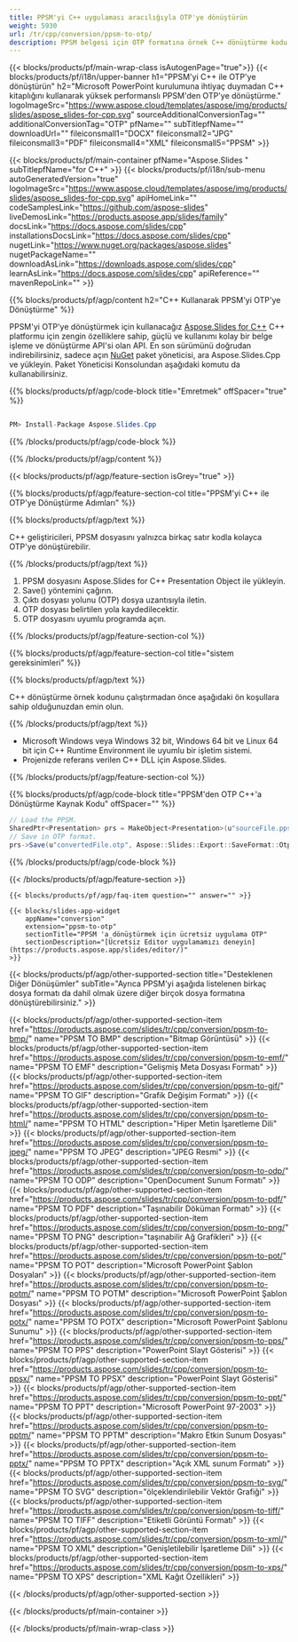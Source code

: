 ```yaml
---
title: PPSM'yi C++ uygulaması aracılığıyla OTP'ye dönüştürün
weight: 5930
url: /tr/cpp/conversion/ppsm-to-otp/ 
description: PPSM belgesi için OTP formatına örnek C++ dönüştürme kodu. Herhangi bir C++ Uygulamasında toplu PPSM'den OTP'ye dönüştürme için örnek kod kullanın.
---
```


{{< blocks/products/pf/main-wrap-class isAutogenPage="true">}}
{{< blocks/products/pf/i18n/upper-banner h1="PPSM'yi C++ ile OTP'ye dönüştürün" h2="Microsoft PowerPoint kurulumuna ihtiyaç duymadan C++ kitaplığını kullanarak yüksek performanslı PPSM'den OTP'ye dönüştürme." logoImageSrc="https://www.aspose.cloud/templates/aspose/img/products/slides/aspose_slides-for-cpp.svg" sourceAdditionalConversionTag="" additionalConversionTag="OTP" pfName="" subTitlepfName="" downloadUrl="" fileiconsmall1="DOCX" fileiconsmall2="JPG" fileiconsmall3="PDF" fileiconsmall4="XML" fileiconsmall5="PPSM" >}}

{{< blocks/products/pf/main-container pfName="Aspose.Slides " subTitlepfName="for C++" >}}
{{< blocks/products/pf/i18n/sub-menu autoGeneratedVersion="true" logoImageSrc="https://www.aspose.cloud/templates/aspose/img/products/slides/aspose_slides-for-cpp.svg" apiHomeLink="" codeSamplesLink="https://github.com/aspose-slides" liveDemosLink="https://products.aspose.app/slides/family" docsLink="https://docs.aspose.com/slides/cpp" installationsDocsLink="https://docs.aspose.com/slides/cpp" nugetLink="https://www.nuget.org/packages/aspose.slides" nugetPackageName="" downloadAsLink="https://downloads.aspose.com/slides/cpp" learnAsLink="https://docs.aspose.com/slides/cpp" apiReference="" mavenRepoLink="" >}}

{{% blocks/products/pf/agp/content h2="C++ Kullanarak PPSM'yi OTP'ye Dönüştürme" %}}

 PPSM'yi OTP'ye dönüştürmek için kullanacağız
 [Aspose.Slides for C++](https://products.aspose.com/slides/tr/cpp)
 C++ platformu için zengin özelliklere sahip, güçlü ve kullanımı kolay bir belge işleme ve dönüştürme API'si olan API. En son sürümünü doğrudan indirebilirsiniz, sadece açın
 [NuGet](https://www.nuget.org/packages/aspose.slides)
 paket yöneticisi, ara
 Aspose.Slides.Cpp
 ve yükleyin. Paket Yöneticisi Konsolundan aşağıdaki komutu da kullanabilirsiniz.

{{% blocks/products/pf/agp/code-block title="Emretmek" offSpacer="true" %}}

```cs

PM> Install-Package Aspose.Slides.Cpp

```

{{% /blocks/products/pf/agp/code-block %}}

{{% /blocks/products/pf/agp/content %}}

{{< blocks/products/pf/agp/feature-section isGrey="true" >}}

{{% blocks/products/pf/agp/feature-section-col title="PPSM'yi C++ ile OTP'ye Dönüştürme Adımları" %}}

{{% blocks/products/pf/agp/text %}}

 C++ geliştiricileri, PPSM dosyasını yalnızca birkaç satır kodla kolayca OTP'ye dönüştürebilir.

{{% /blocks/products/pf/agp/text %}}

1. PPSM dosyasını Aspose.Slides for C++ Presentation Object ile yükleyin.
1. Save() yöntemini çağırın.
1. Çıktı dosyası yolunu (OTP) dosya uzantısıyla iletin.
1. OTP dosyası belirtilen yola kaydedilecektir.
1. OTP dosyasını uyumlu programda açın.

{{% /blocks/products/pf/agp/feature-section-col %}}

{{% blocks/products/pf/agp/feature-section-col title="sistem gereksinimleri" %}}

{{% blocks/products/pf/agp/text %}}

 C++ dönüştürme örnek kodunu çalıştırmadan önce aşağıdaki ön koşullara sahip olduğunuzdan emin olun.

{{% /blocks/products/pf/agp/text %}}

- Microsoft Windows veya Windows 32 bit, Windows 64 bit ve Linux 64 bit için C++ Runtime Environment ile uyumlu bir işletim sistemi.
- Projenizde referans verilen C++ DLL için Aspose.Slides.

{{% /blocks/products/pf/agp/feature-section-col %}}

{{% blocks/products/pf/agp/code-block title="PPSM'den OTP C++'a Dönüştürme Kaynak Kodu" offSpacer="" %}}

```cs
// Load the PPSM.
SharedPtr<Presentation> prs = MakeObject<Presentation>(u"sourceFile.ppsm");
// Save in OTP format.
prs->Save(u"convertedFile.otp", Aspose::Slides::Export::SaveFormat::Otp);

```

{{% /blocks/products/pf/agp/code-block %}}

{{< /blocks/products/pf/agp/feature-section >}}

    {{< blocks/products/pf/agp/faq-item question="" answer="" >}}
 

<!-- aboutfile Starts -->

<!-- aboutfile Ends -->

    {{< blocks/slides-app-widget 
        appName="conversion"
        extension="ppsm-to-otp"
        sectionTitle="PPSM 'a dönüştürmek için ücretsiz uygulama OTP" 
        sectionDescription="[Ücretsiz Editor uygulamamızı deneyin](https://products.aspose.app/slides/editor/)" 
    >}}
    
{{< blocks/products/pf/agp/other-supported-section title="Desteklenen Diğer Dönüşümler" subTitle="Ayrıca PPSM'yi aşağıda listelenen birkaç dosya formatı da dahil olmak üzere diğer birçok dosya formatına dönüştürebilirsiniz." >}}

{{< blocks/products/pf/agp/other-supported-section-item href="https://products.aspose.com/slides/tr/cpp/conversion/ppsm-to-bmp/" name="PPSM TO BMP" description="Bitmap Görüntüsü" >}}
{{< blocks/products/pf/agp/other-supported-section-item href="https://products.aspose.com/slides/tr/cpp/conversion/ppsm-to-emf/" name="PPSM TO EMF" description="Gelişmiş Meta Dosyası Formatı" >}}
{{< blocks/products/pf/agp/other-supported-section-item href="https://products.aspose.com/slides/tr/cpp/conversion/ppsm-to-gif/" name="PPSM TO GIF" description="Grafik Değişim Formatı" >}}
{{< blocks/products/pf/agp/other-supported-section-item href="https://products.aspose.com/slides/tr/cpp/conversion/ppsm-to-html/" name="PPSM TO HTML" description="Hiper Metin İşaretleme Dili" >}}
{{< blocks/products/pf/agp/other-supported-section-item href="https://products.aspose.com/slides/tr/cpp/conversion/ppsm-to-jpeg/" name="PPSM TO JPEG" description="JPEG Resmi" >}}
{{< blocks/products/pf/agp/other-supported-section-item href="https://products.aspose.com/slides/tr/cpp/conversion/ppsm-to-odp/" name="PPSM TO ODP" description="OpenDocument Sunum Formatı" >}}
{{< blocks/products/pf/agp/other-supported-section-item href="https://products.aspose.com/slides/tr/cpp/conversion/ppsm-to-pdf/" name="PPSM TO PDF" description="Taşınabilir Döküman Formatı" >}}
{{< blocks/products/pf/agp/other-supported-section-item href="https://products.aspose.com/slides/tr/cpp/conversion/ppsm-to-png/" name="PPSM TO PNG" description="taşınabilir Ağ Grafikleri" >}}
{{< blocks/products/pf/agp/other-supported-section-item href="https://products.aspose.com/slides/tr/cpp/conversion/ppsm-to-pot/" name="PPSM TO POT" description="Microsoft PowerPoint Şablon Dosyaları" >}}
{{< blocks/products/pf/agp/other-supported-section-item href="https://products.aspose.com/slides/tr/cpp/conversion/ppsm-to-potm/" name="PPSM TO POTM" description="Microsoft PowerPoint Şablon Dosyası" >}}
{{< blocks/products/pf/agp/other-supported-section-item href="https://products.aspose.com/slides/tr/cpp/conversion/ppsm-to-potx/" name="PPSM TO POTX" description="Microsoft PowerPoint Şablonu Sunumu" >}}
{{< blocks/products/pf/agp/other-supported-section-item href="https://products.aspose.com/slides/tr/cpp/conversion/ppsm-to-pps/" name="PPSM TO PPS" description="PowerPoint Slayt Gösterisi" >}}
{{< blocks/products/pf/agp/other-supported-section-item href="https://products.aspose.com/slides/tr/cpp/conversion/ppsm-to-ppsx/" name="PPSM TO PPSX" description="PowerPoint Slayt Gösterisi" >}}
{{< blocks/products/pf/agp/other-supported-section-item href="https://products.aspose.com/slides/tr/cpp/conversion/ppsm-to-ppt/" name="PPSM TO PPT" description="Microsoft PowerPoint 97-2003" >}}
{{< blocks/products/pf/agp/other-supported-section-item href="https://products.aspose.com/slides/tr/cpp/conversion/ppsm-to-pptm/" name="PPSM TO PPTM" description="Makro Etkin Sunum Dosyası" >}}
{{< blocks/products/pf/agp/other-supported-section-item href="https://products.aspose.com/slides/tr/cpp/conversion/ppsm-to-pptx/" name="PPSM TO PPTX" description="Açık XML sunum Formatı" >}}
{{< blocks/products/pf/agp/other-supported-section-item href="https://products.aspose.com/slides/tr/cpp/conversion/ppsm-to-svg/" name="PPSM TO SVG" description="ölçeklendirilebilir Vektör Grafiği" >}}
{{< blocks/products/pf/agp/other-supported-section-item href="https://products.aspose.com/slides/tr/cpp/conversion/ppsm-to-tiff/" name="PPSM TO TIFF" description="Etiketli Görüntü Formatı" >}}
{{< blocks/products/pf/agp/other-supported-section-item href="https://products.aspose.com/slides/tr/cpp/conversion/ppsm-to-xml/" name="PPSM TO XML" description="Genişletilebilir İşaretleme Dili" >}}
{{< blocks/products/pf/agp/other-supported-section-item href="https://products.aspose.com/slides/tr/cpp/conversion/ppsm-to-xps/" name="PPSM TO XPS" description="XML Kağıt Özellikleri" >}}

{{< /blocks/products/pf/agp/other-supported-section >}}

{{< /blocks/products/pf/main-container >}}
    
{{< /blocks/products/pf/main-wrap-class >}}